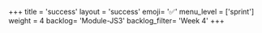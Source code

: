 +++
title = 'success'
layout = 'success'
emoji= '✅'
menu_level = ['sprint']
weight = 4
backlog= 'Module-JS3'
backlog_filter= 'Week 4'
+++



